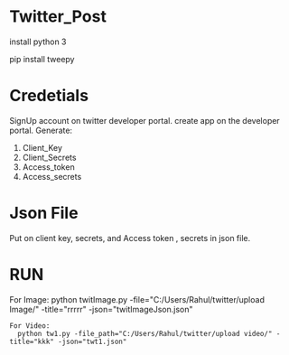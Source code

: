 # Twitter_Post
install python 3

pip install tweepy

# Credetials
SignUp account on twitter developer portal.
create app on the developer portal.
Generate:
1. Client_Key
2. Client_Secrets
3. Access_token
4. Access_secrets
 
 # Json File 
 Put on client key, secrets, and Access token , secrets in json file.
 
 # RUN
 
For Image:
 python twitImage.py -file="C:/Users/Rahul/twitter/upload Image/" -title="rrrrr" -json="twitImageJson.json"
	
	For Video:
	  python tw1.py -file_path="C:/Users/Rahul/twitter/upload video/" -title="kkk" -json="twt1.json"

